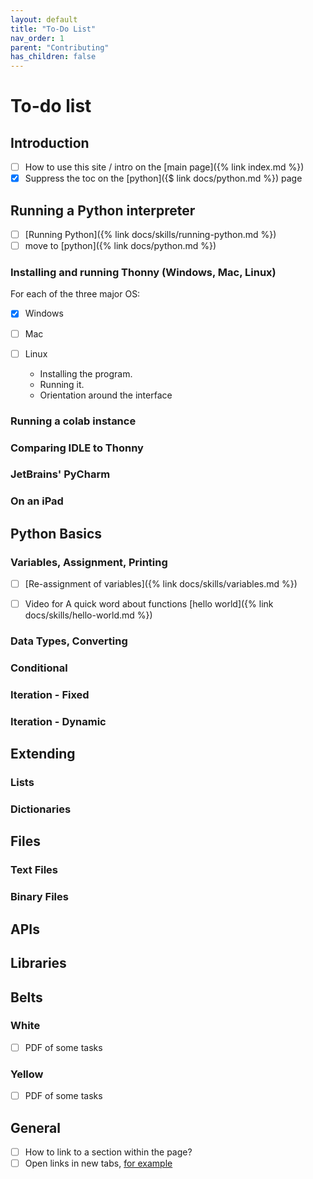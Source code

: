 ```yaml
---
layout: default
title: "To-Do List"
nav_order: 1
parent: "Contributing"
has_children: false
--- 
```


# To-do list

## Introduction 

- [ ] How to use this site / intro on the [main page]({% link index.md %}) 
- [x] Suppress the toc on the [python]({$ link docs/python.md %}) page 
 
## Running a Python interpreter 

- [ ] [Running Python]({% link docs/skills/running-python.md %})
- [ ] move to [python]({% link docs/python.md %})

### Installing and running Thonny (Windows, Mac, Linux)

For each of the three major OS: 

- [x] Windows
- [ ] Mac
- [ ] Linux

  - Installing the program. 
  - Running it. 
  - Orientation around the interface 

### Running a colab instance 
### Comparing IDLE to Thonny 
### JetBrains' PyCharm 
### On an iPad 

## Python Basics 

### Variables, Assignment, Printing

- [ ] [Re-assignment of variables]({% link docs/skills/variables.md %})

- [ ] Video for A quick word about functions [hello world]({% link docs/skills/hello-world.md %})


### Data Types, Converting 

### Conditional 
### Iteration - Fixed
### Iteration - Dynamic 

## Extending 

### Lists
### Dictionaries 

## Files 

### Text Files 
### Binary Files 

## APIs

## Libraries 

## Belts

### White 

- [ ] PDF of some tasks

### Yellow 

- [ ] PDF of some tasks

## General

- [ ] How to link to a section within the page? 
- [ ] Open links in new tabs, [for example](https://keith-mifsud.me/projects/jekyll-target-blank)
